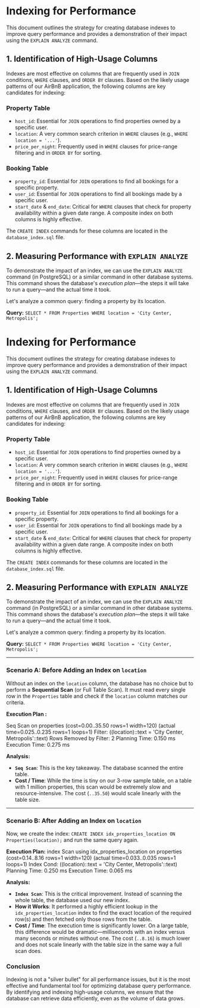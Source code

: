 # Indexing for Performance

This document outlines the strategy for creating database indexes to improve query performance and provides a demonstration of their impact using the `EXPLAIN ANALYZE` command.

## 1. Identification of High-Usage Columns

Indexes are most effective on columns that are frequently used in `JOIN` conditions, `WHERE` clauses, and `ORDER BY` clauses. Based on the likely usage patterns of our AirBnB application, the following columns are key candidates for indexing:

### Property Table
-   `host_id`: Essential for `JOIN` operations to find properties owned by a specific user.
-   `location`: A very common search criterion in `WHERE` clauses (e.g., `WHERE location = '...'`).
-   `price_per_night`: Frequently used in `WHERE` clauses for price-range filtering and in `ORDER BY` for sorting.

### Booking Table
-   `property_id`: Essential for `JOIN` operations to find all bookings for a specific property.
-   `user_id`: Essential for `JOIN` operations to find all bookings made by a specific user.
-   `start_date` & `end_date`: Critical for `WHERE` clauses that check for property availability within a given date range. A composite index on both columns is highly effective.

The `CREATE INDEX` commands for these columns are located in the `database_index.sql` file.

## 2. Measuring Performance with `EXPLAIN ANALYZE`

To demonstrate the impact of an index, we can use the `EXPLAIN ANALYZE` command (in PostgreSQL) or a similar command in other database systems. This command shows the database's *execution plan*—the steps it will take to run a query—and the actual time it took.

Let's analyze a common query: finding a property by its location.

**Query:** `SELECT * FROM Properties WHERE location = 'City Center, Metropolis';`

# Indexing for Performance

This document outlines the strategy for creating database indexes to improve query performance and provides a demonstration of their impact using the `EXPLAIN ANALYZE` command.

## 1. Identification of High-Usage Columns

Indexes are most effective on columns that are frequently used in `JOIN` conditions, `WHERE` clauses, and `ORDER BY` clauses. Based on the likely usage patterns of our AirBnB application, the following columns are key candidates for indexing:

### Property Table
-   `host_id`: Essential for `JOIN` operations to find properties owned by a specific user.
-   `location`: A very common search criterion in `WHERE` clauses (e.g., `WHERE location = '...'`).
-   `price_per_night`: Frequently used in `WHERE` clauses for price-range filtering and in `ORDER BY` for sorting.

### Booking Table
-   `property_id`: Essential for `JOIN` operations to find all bookings for a specific property.
-   `user_id`: Essential for `JOIN` operations to find all bookings made by a specific user.
-   `start_date` & `end_date`: Critical for `WHERE` clauses that check for property availability within a given date range. A composite index on both columns is highly effective.

The `CREATE INDEX` commands for these columns are located in the `database_index.sql` file.

## 2. Measuring Performance with `EXPLAIN ANALYZE`

To demonstrate the impact of an index, we can use the `EXPLAIN ANALYZE` command (in PostgreSQL) or a similar command in other database systems. This command shows the database's *execution plan*—the steps it will take to run a query—and the actual time it took.

Let's analyze a common query: finding a property by its location.

**Query:** `SELECT * FROM Properties WHERE location = 'City Center, Metropolis';`

---

### Scenario A: Before Adding an Index on `location`

Without an index on the `location` column, the database has no choice but to perform a **Sequential Scan** (or Full Table Scan). It must read every single row in the `Properties` table and check if the `location` column matches our criteria.

**Execution Plan :**

Seq Scan on properties (cost=0.00..35.50 rows=1 width=120) (actual time=0.025..0.235 rows=1 loops=1)
Filter: ((location)::text = 'City Center, Metropolis'::text)
Rows Removed by Filter: 2
Planning Time: 0.150 ms
Execution Time: 0.275 ms



**Analysis:**
-   **`Seq Scan`**: This is the key takeaway. The database scanned the entire table.
-   **Cost / Time**: While the time is tiny on our 3-row sample table, on a table with 1 million properties, this scan would be extremely slow and resource-intensive. The cost (`..35.50`) would scale linearly with the table size.

---

### Scenario B: After Adding an Index on `location`

Now, we create the index: `CREATE INDEX idx_properties_location ON Properties(location);` and run the same query again.

**Execution Plan:**
index Scan using idx_properties_location on properties (cost=0.14..8.16 rows=1 width=120) (actual time=0.033..0.035 rows=1 loops=1)
Index Cond: ((location)::text = 'City Center, Metropolis'::text)
Planning Time: 0.250 ms
Execution Time: 0.065 ms


**Analysis:**
-   **`Index Scan`**: This is the critical improvement. Instead of scanning the whole table, the database used our new index.
-   **How it Works**: It performed a highly efficient lookup in the `idx_properties_location` index to find the exact location of the required row(s) and then fetched only those rows from the table.
-   **Cost / Time**: The execution time is significantly lower. On a large table, this difference would be dramatic—milliseconds with an index versus many seconds or minutes without one. The cost (`..8.16`) is much lower and does not scale linearly with the table size in the same way a full scan does.

### Conclusion

Indexing is not a "silver bullet" for all performance issues, but it is the most effective and fundamental tool for optimizing database query performance. By identifying and indexing high-usage columns, we ensure that the database can retrieve data efficiently, even as the volume of data grows.